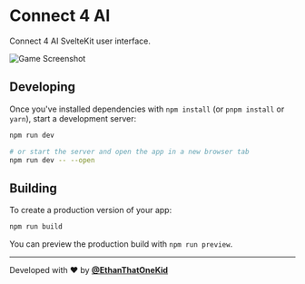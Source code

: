 # Connect 4 AI

Connect 4 AI SvelteKit user interface.

![Game Screenshot](https://github.com/EthanThatOneKid/ai-c4/assets/31261035/772fb370-552e-41eb-83b0-94212919e10e)

## Developing

Once you've installed dependencies with `npm install` (or `pnpm install` or `yarn`), start a development server:

```bash
npm run dev

# or start the server and open the app in a new browser tab
npm run dev -- --open
```

## Building

To create a production version of your app:

```bash
npm run build
```

You can preview the production build with `npm run preview`.

---

Developed with ❤️ by [**@EthanThatOneKid**](https://etok.codes/)
